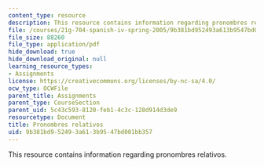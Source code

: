 ```yaml
---
content_type: resource
description: This resource contains information regarding pronombres relativos.
file: /courses/21g-704-spanish-iv-spring-2005/9b381bd952493a613b9547bd001bb357_MIT21G_704S05_relativos_cr.pdf
file_size: 88260
file_type: application/pdf
hide_download: true
hide_download_original: null
learning_resource_types:
- Assignments
license: https://creativecommons.org/licenses/by-nc-sa/4.0/
ocw_type: OCWFile
parent_title: Assignments
parent_type: CourseSection
parent_uid: 5c43c593-8120-feb1-4c3c-128d914d3de9
resourcetype: Document
title: Pronombres relativos
uid: 9b381bd9-5249-3a61-3b95-47bd001bb357
---
```

This resource contains information regarding pronombres relativos.